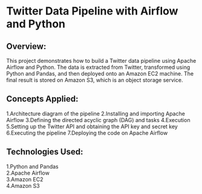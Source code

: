 # Twitter Data Pipeline with Airflow and Python
## Overview:

This project demonstrates how to build a Twitter data pipeline using Apache Airflow and Python. The data is extracted from Twitter, transformed using Python and Pandas, and then deployed onto an Amazon EC2 machine. The final result is stored on Amazon S3, which is an object storage service.

## Concepts Applied:

1.Architecture diagram of the pipeline
2.Installing and importing Apache Airflow
3.Defining the directed acyclic graph (DAG) and tasks
4.Execution
5.Setting up the Twitter API and obtaining the API key and secret key
6.Executing the pipeline
7.Deploying the code on Apache Airflow

## Technologies Used:

1.Python and Pandas  
2.Apache Airflow  
3.Amazon EC2  
4.Amazon S3  
